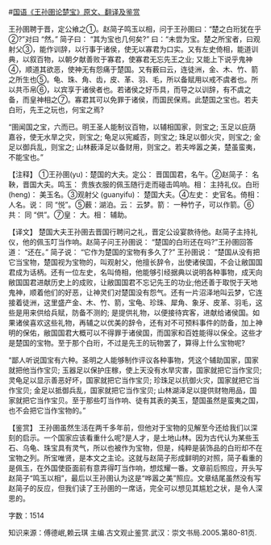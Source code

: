 #[国语《王孙圉论楚宝》原文、翻译及鉴赏](https://www.vrrw.net/wx/14019.html)

王孙圉聘于晋，定公飨之①。赵简子鸣玉以相，问于王孙圉曰：“楚之白珩犹在乎②?”对曰 “然。” 简子曰： “其为宝也几何矣?” 曰：“未尝为宝。楚之所宝者，曰观射父③，能作训辞，以行事于诸侯，使无以寡君为口实。又有左史倚相，能道训典，以叙百物，以朝夕献善败于寡君，使寡君无忘先王之业; 又能上下说乎鬼神④，顺道其欲恶，使神无有怨痛于楚国。又有薮曰云，连徒洲，金、木、竹、箭之所生也⑤。龟、珠、角、齿，皮、革、羽、毛，所以备赋用以戒不虞者也。所以共币帛⑥，以宾享于诸侯者也。若诸侯之好币具，而导之以训辞，有不虞之备，而皇神相之⑦。寡君其可以免罪于诸侯，而国民保焉。此楚国之宝也。若夫白珩，先王之玩也，何宝之焉?

“圉闻国之宝，六而已。明王圣人能制议百物，以辅相国家，则宝之; 玉足以庇荫嘉谷，使无水旱之灾，则宝之; 龟足以宪臧否，则宝之; 珠足以御火灾，则宝之; 金足以御兵乱，则宝之; 山林薮泽足以备财用，则宝之。若夫哗嚣之美，楚虽蛮夷，不能宝也。”



【注释】 ①王孙圉(yu)：楚国的大夫。定公： 晋国国君，名午。②赵简子： 名鞅，晋国大夫。鸣玉： 贵族衣服的佩玉随行走而碰击鸣响。相： 主持礼仪。白珩 (heng)： 美玉名。③观射父 (guanyifu)： 楚国大夫。④左史： 史官名。倚相： 人名。说： 同 “悦”。⑤薮：湖泊。云： 云梦。箭： 一种竹子，可以作箭。⑥共： 同 “供”。⑦皇： 大。相： 辅助。

【译文】 楚国大夫王孙圉去晋国行聘问之礼，晋定公设宴款待他。赵简子主持礼仪，他的佩玉叮当作响。赵简子问王孙圉说： “楚国的白珩还在吗?”王孙圉回答道： “还在。” 简子说： “它作为楚国的宝物有多久了?” 王孙圉说： “楚国从没有把它当宝物，楚国视为宝物的，叫观射父，他擅长辞令，出使诸侯国，不会让敝国国君成为话柄。还有一位左史，名叫倚相，他能够引经据典以说明各种事物，成天向敝国国君进献历史上的成败，让敝国国君不忘记先王的功业;他还善于取悦于天地鬼神，顺着他们的好恶，让神灵们对楚国没有怨气。还有一片沼泽地叫云梦，它连接着徒洲，这里盛产金、木、竹、箭，宝龟、珍珠、犀角、象牙、皮革、羽毛，这些是用来供给兵赋，防备不测的; 是提供礼物，以便接待宾客，进献给诸侯国。如果诸侯喜欢这些礼物，再辅之以优美的辞令，还有对不可预料事件的防备，加上神明的保佑，敝国国君大概可以不得罪于诸侯国，而国家和百姓能得以保全。这些才是楚国的宝物。至于那个白珩，不过是先王的玩物罢了，算得上什么宝物呢?

“鄙人听说国宝有六种。圣明之人能够制作评议各种事物，凭这个辅助国家，国家就把他当作宝贝; 玉器足以保护庄稼，使上天没有水旱灾害，国家就把它当作宝贝; 灵龟足以显示善恶好坏，国家就把它当作宝贝; 珍珠足以抗御火灾，国家就把它当作宝贝; 金足以抵御兵乱，国家就把它当作宝贝; 山林湖泽足以提供财物用品，国家就把它当作宝贝。至于那些叮当作响、徒有其表的美玉，楚国虽然是蛮夷之国，也不会把它当作宝物的。”

【鉴赏】 王孙圉虽然生活在两千多年前，但他对于宝物的见解至今还给我们以深刻的启示。一个国家应该看重什么呢?是人才，是土地山林。因为古代认为某些玉石、乌龟、珠宝具有灵气，所以也被作为宝物，但是，纯粹是装饰品的白珩却不在宝物之列。所宝唯贤，是本文之主论。这就与赵简子形成鲜明的对照，简子看重的是佩玉，在外国使臣面前有意弄得叮当作响，想炫耀一番。文章前后照应，开头写赵简子“鸣玉以相”，最后以王孙圉认为这是“哗嚣之美”照应。文章结尾虽然没有写赵简子的反应，但我们读了王孙圉的一席话，完全可以想见其尴尬之状，是令人深思的。

字数：1514

知识来源：傅德岷,赖云琪 主编.古文观止鉴赏.武汉：崇文书局.2005.第80-81页.

